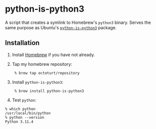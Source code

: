 # python-is-python3

A script that creates a symlink to Homebrew's `python3` binary. Serves the same purpose as Ubuntu's [`python-is-python3`](https://packages.ubuntu.com/focal/python-is-python3) package.

## Installation
1. Install [Homebrew](https://docs.brew.sh/Installation) if you have not already.
2. Tap my homebrew repository:

        % brew tap octoturt/repository
              
3. Install `python-is-python3`: 

        % brew install python-is-python3
        
4. Test `python`:

```
% which python
/usr/local/bin/python
% python --version
Python 3.11.4
```
